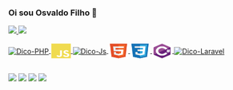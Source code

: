 <!--
**osvaldolopes/osvaldolopes** is a ✨ _special_ ✨ repository because its `README.md` (this file) appears on your GitHub profile.

Here are some ideas to get you started:

- 🔭 I’m currently working on ..
- 🌱 I’m currently learning ...
- 👯 I’m looking to collaborate on ...
- 🤔 I’m looking for help with ...
- 💬 Ask me about ...
- 📫 How to reach me: ...
- 😄 Pronouns: ...
- ⚡ Fun fact: ...
-->
### Oi sou Osvaldo Filho 👋
 
 <div>
  <a href="https://github.com/osvaldolopes">
  <img height="180em" src="https://github-readme-stats.vercel.app/api?username=osvaldolopes&show_icons=true&theme=dracula&include_all_commits=true&count_private=true"/>
  <img height="180em" src="https://github-readme-stats.vercel.app/api/top-langs/?username=osvaldolopes&layout=compact&langs_count=7&theme=dracula"/>
</div> 
<div style="display: inline_block"><br>
  <img align="center" alt="Dico-PHP" height="45" width="55" src="https://cdn.jsdelivr.net/gh/devicons/devicon@latest/icons/php/php-original.svg">
  <img align="center" alt="Dico-Js" height="30" width="40" src="https://raw.githubusercontent.com/devicons/devicon/master/icons/javascript/javascript-plain.svg">
  <img align="center" alt="Dico-Js" height="30" width="40" src="https://cdn-icons-png.flaticon.com/512/888/888879.png">  
  <img align="center" alt="Dico-HTML" height="30" width="40" src="https://raw.githubusercontent.com/devicons/devicon/master/icons/html5/html5-original.svg">
  <img align="center" alt="Dico-CSS" height="30" width="40" src="https://raw.githubusercontent.com/devicons/devicon/master/icons/css3/css3-original.svg">  
  <img align="center" alt="Dico-Csharp" height="30" width="40" src="https://raw.githubusercontent.com/devicons/devicon/master/icons/csharp/csharp-original.svg">  
 <img align="center" alt="Dico-Laravel" height="30" width="40" src="https://cdn.worldvectorlogo.com/logos/laravel-2.svg">  
</div> 
 
 ##

<div> 
<!--
 SITE DOS ICONES E CONTACT
https://dev.to/envoy_/150-badges-for-github-pnk 
-->
  <a href="https://www.linkedin.com/in/-osvaldofilho-/" target="_blank"><img src="https://img.shields.io/badge/-LinkedIn-%230077B5?style=for-the-badge&logo=linkedin&logoColor=white" target="_blank"></a>   
  <a href="mailto:osvaldolops.filho@gmail.com"><img src="https://img.shields.io/badge/-Gmail-%23333?style=for-the-badge&logo=gmail&logoColor=white" target="_blank"></a>
  <a href="https://osvaldofilho.netlify.app" target="_blank"><img src="https://img.shields.io/badge/bio.link-000000%7D?style=for-the-badge&logo=biolink&logoColor=white" target="_blank"></a>
  <a href="mailto:osvaldo_filho@gmail.com"><img src="https://img.shields.io/badge/Microsoft_Outlook-0078D4?style=for-the-badge&logo=microsoft-outlook&logoColor=white" target="_blank"></a> 

  <!-- ![snake gif](https://github.com/osvaldolopes/osvaldolopes/blob/output/github-contribution-grid-snake.svg) -->
</div>
